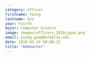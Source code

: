 ```yaml
---
category: officer
firstname: Young
lastname: Guo 
year: Fourth
major: Computer Science
image: images/officers_2018/yguo.png
email: young.guo@berkeley.edu
date: 2018-05-24 00:00:12
title: "Webmaster"
---
```

